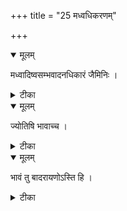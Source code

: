 +++
title = "25 मध्वधिकरणम्"

+++


<details open><summary>मूलम्</summary>

मध्वादिष्वसम्भवादनधिकारं जैमिनिः ।
</details>



<details><summary>टीका</summary>

मध्वादिषु वसूनां चानधिकारं तु जैमिनिः । प्राप्तत्वाच्च वसुत्वस्याऽनर्थित्वान्मनुते मुनिः ॥ [95]
</details>



<details open><summary>मूलम्</summary>

ज्योतिषि भावाच्च ।
</details>



<details><summary>टीका</summary>

ज्योतिर्होपासते देवाः इत्येवं ब्रह्मचिन्तने । अधिकारप्रतीत्यैषामन्यत्रानधिकारिता ॥ [96]
</details>



<details open><summary>मूलम्</summary>

भावं तु बादरायणोऽस्ति हि ।
</details>



<details><summary>टीका</summary>

जन्मान्तरे वसुत्वस्य प्राप्त्यर्थं स्वतनोर्भवेत् । परस्योपासनं तेषां बादरायण आह हि ॥ [97]
</details>

